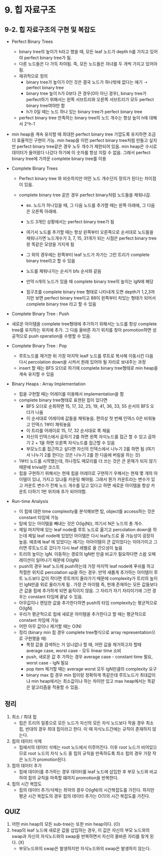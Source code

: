 # 9. 힙 자료구조

## 9-2. 힙 자료구조의 구현 및 복잡도

- Perfect Binary Trees

  - binary tree의 높이가 h라고 했을 때, 모든 leaf 노드가 depth h를 가지고 있어야 perfect binary tree가 됨. 
  - 다른 노드들은 다 가득 차야됨. 즉, 모든 노드들은 자녀를 두 개씩 가지고 있어야됨.
  - 재귀적으로 정의
    - binary tree가 높이가 0인 것은 결국 노드가 하나밖에 없다는 얘기 ➝ perfect binary tree
    - binary tree 높이 h가 0보다 큰 경우(0이 아닌 경우), binary tree가 perfect하기 위해서는 왼쪽 서브트리와 오른쪽 서브트리가 모두 perfect binary tree여야만 함
    - h가 0일 때는 노드 하나 있는 binary tree가 perfect binary tree
  - perfect binary tree 만족하는 binary tree의 노드 개수는 항상 높이 h에 대해서 2^h-1

- min heap을 계속 유지할 때 최대한 perfect binary tree 가깝도록 유지하면 조금 더 효율적인 구현이 가능. min heap을 이런 perfect binary tree처럼 만들고 싶지만 perfect binary tree같은 경우 노두 개수가 제한되어 있음. min heap은 수시로 데이터가 들어왔다 나갔다 하기에 이 숫자를 항상 지킬 수 없음. 그래서 perfect binary tree에 가까운 complete binary tree를 이용

- Complete Binary Trees

  - Perfect binary tree 와 비슷하지만 어떤 노드 개수던지 정의가 된다는 차이점이 있음.

  - complete binary tree 같은 경우 perfect binary처럼 노드들을 채워나감. 

    - ex. 노드가 하나있을 때, 그 다음 노드를 추가할 때는 왼쪽 아래에, 그 다음은 오른쪽 아래에. 

    - 노드 3개인 상황에서는 perfect binary tree가 됨

    - 여기서 노드를 추가할 때는 항상 왼쪽부터 오른쪽으로 순서대로 노드들을 채워나가면 노드개수가 3, 7, 15, 31개가 되는 시점은 perfect binary tree랑 똑같은 모양을 가지게 됨

    - 그 외의 경우에는 왼쪽부터 leaf 노드가 차가는 그런 트리가 complete binary tree라고 할 수 있음

    - 노드를 채워나가는 순서가 bfs 순서와 같음	

    - 만약 n개의 노드가 있을 때 complete binary tree의 높이는 lgN에 해당

    - 힙구조를 complete binary tree 형태로 나타내게 도면 depth가 1,2,3까지만 보면 perfect binary tree이고 88이 왼쪽부터 차있는 형태가 되어서 complete binary tree 라고 할 수 있음

-  Complete Binary Tree : Push

  - 새로운 아이템을 complete tree형태에 추가하기 위해서는 노드를 항상 complete tree를 유지하는 위치에 추가. 그 다음 올바른 자기 위치를 찾아 promotion하면 성공적으로 push operation을 수행할 수 있음.

- Complete Binary Tree : Pop

  - 루트노드를 제거한 뒤 가장 마지막 lealf 노드를 루트로 복사해 이동시킨 다음 다시 percolation down을 시켜서 원래 있어야 될 자리로 보내주는 과정
  - insert 할 때는  BFS 오더로 하기에 complete binary tree형태로 min heap을 계속 유지할 수 있음

- Binary Heaps : Array Implementation
  - 힙을 구현할 때는 어레이를 이용해서 implementation을 함
  - complete binary tree형태로 표현된 힙이 있다면
    - BFS 오더로 순회하면 15, 17, 32, 25, 19, 41, 36, 33, 55 순서의 BFS 오더가 나옴
    - 이 순서대로 어레이에 값들을 채워놓음. 편의상 첫 번째 인덱스 0은 비워놓고 인덱스 1부터 채워놓음
    - 이 트리를 어레이로 15, 17, 32 순서대로 쭉 채움
    - 자신의 인덱스에서 곱하기 2를 하면 왼쪽 자식노드를 접근 할 수 있고 곱하기 2 + 1을 하면 오른쪽 자식노드를 접근할 수 있음
    - 부모노드를 접근하고 싶다면 자신의 인덱스에서 나누기 2를 하면 됨 (여기서 나누기 2를 한다는 것은 나누기 2를 한 다음에 버림을 하는 것)
  - 1부터 노드를 시작했는데, 하나정도 메모리를 더 쓰는 것은 큰 문제가 되지 않기 때문에 trivial한 코스트
  - 힙을 구현하기 위해서는 현재 힙을 어레이로 구현하기 우해서는 현재 몇 개의 아이템이 있냐, 가지고 있냐를 카운팅 해야됨. 그래서 뭔가 카운트라는 변수가 있고 카운트 변수가 전체 노드 개수를 담고 있다고 하면 새로운 아이템을 항상 카운트 더하기 1번 위치에 추가 되어야함.
- Run-time Analysis
  - 이 힙에 대한 time complexity를 분석해보면 탑, object를 access하는 것은 constant 타임에 가능
  - 탑에 있는 아이템을 빼내는 것은 O(lg(N)), 여기서 N은 노드의 총 개수.
  - 제일 마지막에 있는 leaf node를 루트 노드로 옮기고 percolation down을 하는데 제일 leaf node에 있었던 아이템은 다시 leaf노드로 올 가능성이 굉장히 높음. 애초에 leaf 에 있었다는 얘기는 아아이템이 큰 값이었다는 이야기이고 그러면 루트노드로 갔다가 다시 leaf 레벨로 올 간으성이 높음
  - 트리의 높이는 lgN. 이동하는 경로의  lgN번 만큼 비교가 필요하다면 스왑 오페레이션이 일어나기 때문에 O(lgN)
  - push의 경우 leaf 노드에 push하는데 가장 마지막 leaf node에 푸쉬를 하고 적절한 위치로 percolation up을 하는 경우. 만약 새롭게 추가하는 아이템이 루트 노드보다 값이 작다면 루트까지 올라가기 때문에 complexity가 트리의 높이인 lgN만큼 위로 올라가게 됨 . 가장 큰 아이템 즉, 현재 존재하는 모든 값들보다 큰 값을 힙에 추가하게 되면 움직이지 않음. 그 자리가 자기 자리이기에  그런 경우는 constant 타임에 끝날 수 있음.
  - 아무값이나 랜덤한 값을 추가한다하면 push의 타임 complexity는 평균적으로 O(lgN)
  - 우리가 평균적으로 힙에 새로운 아이템을 추가한다고 할 때는 평균적으로 constant 차임에 가능
  - 어떤 아무 값이나 제거할 때는 O(N)
  - 정리 (binary min 힙 경우 complete tree형식으로 array representation으로 구현했을 때)
    - 특정 값을 검색하는 거 있나없나 할 때, 어떤 값을 제거하고자 할때 average case, worst case - 모두 linear time 소비
    - push, 새로운 값 추 가하는 경우 average case - constant time 필요, worst case - lgN 필요
    - pop item 제거할 때는 average worst 모두 lgN만큼의 complexity 요구
    - binary max 힙 경우 min 힙이랑 정확하게 똑같은데 루트노드가 최대값이냐 min heap에서는 최소값이냐 하는 차이만 있고 max heap에서는 똑같은 알고리즘을 적용할 수 있음.



## 정리

1. 최소 / 최대 힙
   - 힙은 트리의 일종으로 모든 노드가 자신의 모든 자식 노드보다 작을 경우 최소 힙, 반대의 경우 최대 힙이라고 한다. 이 때 자식노드간에는 규칙이 존재하지 않는다.
2. 힙의 데이터 삭제
   - 힙에서의 데이터 삭제는 root 노드에서 이루어진다. 이후 root 노드가 비어있으므로 root 노드의 자식 노드 중 힙의 규칙을 만족하도록 최소 힙의 경우 가장 작은 노드가 promotion된다.
3. 힙의 데이터 추가
   - 힙에 데이터를 추가하는 경우 데이터를 leaf 노드에 삽입한 후 부모 노드와 비교하여 힙의 규칙을 마족할 떄까지 promotion을 반복한다.
4. 힙의 시간 복잡도
   - 힙의 데이터 추가/삭제는 최악의 경우 O(lgN)의 시간복잡도를 가진다. 하지만 평균 시간 복잡도의 경우 힙의 데이터 추가는 O(1)의 시간 복잡도를 가진다.



## QUIZ

1. 어떤 min heap의 모든 sub-tree는 또한 min heap이다. (O)
2. heap의 leaf 노드에 새로운 값을 삽입하는 경우, 이 값은 자신의 부모 노드와의 swap과 자신의 자식노드와의 swap을 반복하면서 자신의 올바른 자리를 찾게 된다. (X)
   - 부모노드와의 swap은 발생하지만 자식노드와의 swap은 발생하지 않는다.
